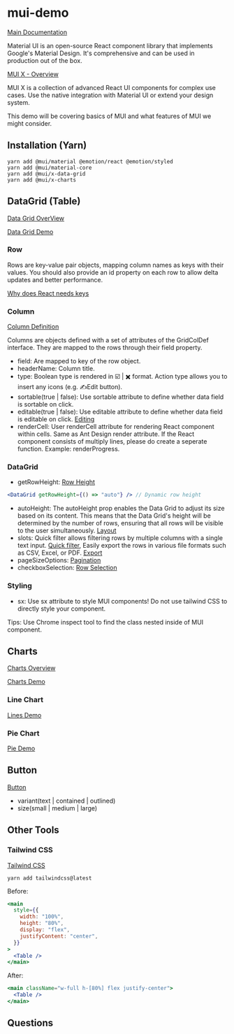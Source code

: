 # mui-demo

[Main Documentation](https://mui.com/material-ui/getting-started/)

Material UI is an open-source React component library that implements Google's Material Design. It's comprehensive and can be used in production out of the box.

[MUI X - Overview](https://mui.com/x/introduction/)

MUI X is a collection of advanced React UI components for complex use cases. Use the native integration with Material UI or extend your design system.

This demo will be covering basics of MUI and what features of MUI we might consider.

## Installation (Yarn)

```
yarn add @mui/material @emotion/react @emotion/styled
yarn add @mui/material-core
yarn add @mui/x-data-grid
yarn add @mui/x-charts
```

## DataGrid (Table)

[Data Grid OverView](https://mui.com/x/react-data-grid/)

[Data Grid Demo](https://mui.com/x/react-data-grid/demo/)

### Row

Rows are key-value pair objects, mapping column names as keys with their values. You should also provide an id property on each row to allow delta updates and better performance.

[Why does React needs keys](https://react.dev/learn/rendering-lists#why-does-react-need-keys)

### Column

[Column Definition](https://mui.com/x/react-data-grid/column-definition/)

Columns are objects defined with a set of attributes of the GridColDef interface. They are mapped to the rows through their field property.

- field: Are mapped to key of the row object.
- headerName: Column title.
- type: Boolean type is rendered in ☑️ | ✖️ format. Action type allows you to insert any icons (e.g. ✍️Edit button).
- sortable(true | false): Use sortable attribute to define whether data field is sortable on click.
- editable(true | false): Use editable attribute to define whether data field is editable on click. [Editing](https://mui.com/x/react-data-grid/editing/)
- renderCell: User renderCell attribute for rendering React component within cells. Same as Ant Design render attribute. If the React component consists of multiply lines, please do create a seperate function. Example: renderProgress.

### DataGrid

- getRowHeight: [Row Height](https://mui.com/x/react-data-grid/row-height/)

```jsx
<DataGrid getRowHeight={() => "auto"} /> // Dynamic row height
```

- autoHeight: The autoHeight prop enables the Data Grid to adjust its size based on its content. This means that the Data Grid's height will be determined by the number of rows, ensuring that all rows will be visible to the user simultaneously. [Layout](https://mui.com/x/react-data-grid/layout/)
- slots: Quick filter allows filtering rows by multiple columns with a single text input. [Quick filter](https://mui.com/x/react-data-grid/filtering/quick-filter/), Easily export the rows in various file formats such as CSV, Excel, or PDF. [Export](https://mui.com/x/react-data-grid/export/)
- pageSizeOptions: [Pagination](https://mui.com/x/react-data-grid/pagination/)
- checkboxSelection: [Row Selection](https://mui.com/x/react-data-grid/row-selection/)

### Styling

- sx: Use sx attribute to style MUI components! Do not use tailwind CSS to directly style your component.

Tips: Use Chrome inspect tool to find the class nested inside of MUI component.


## Charts

[Charts Overview](https://mui.com/x/react-charts/)

[Charts Demo](https://mui.com/x/react-charts/)

### Line Chart

[Lines Demo](https://mui.com/x/react-charts/line-demo/)

### Pie Chart

[Pie Demo](https://mui.com/x/react-charts/pie-demo/)

## Button

[Button](https://mui.com/material-ui/react-button/)

- variant(text | contained | outlined)
- size(small | medium | large)

## Other Tools

### Tailwind CSS

[Tailwind CSS](https://tailwindcss.com/)

```
yarn add tailwindcss@latest
```

Before:

```jsx
<main
  style={{
    width: "100%",
    height: "80%",
    display: "flex",
    justifyContent: "center",
  }}
>
  <Table />
</main>
```

After:

```jsx
<main className="w-full h-[80%] flex justify-center">
  <Table />
</main>
```

## Questions
